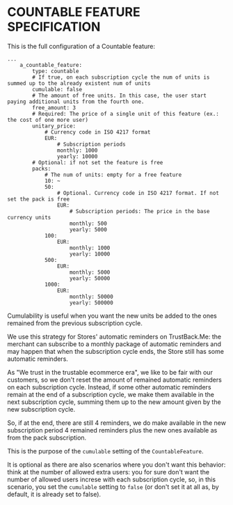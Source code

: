 COUNTABLE FEATURE SPECIFICATION
===============================

This is the full configuration of a Countable feature:

```
...
    a_countable_feature:
        type: countable
        # If true, on each subscription cycle the num of units is summed up to the already existent num of units
        cumulable: false
        # The amount of free units. In this case, the user start paying additional units from the fourth one.
        free_amount: 3
        # Required: The price of a single unit of this feature (ex.: the cost of one more user)
        unitary_price:
            # Currency code in ISO 4217 format
            EUR:
                # Subscription periods
                monthly: 1000
                yearly: 10000
        # Optional: if not set the feature is free
        packs:
            # The num of units: empty for a free feature
            10: ~
            50:
                # Optional. Currency code in ISO 4217 format. If not set the pack is free
                EUR:
                    # Subscription periods: The price in the base currency units
                    monthly: 500
                    yearly: 5000
            100:
                EUR:
                    monthly: 1000
                    yearly: 10000
            500:
                EUR:
                    monthly: 5000
                    yearly: 50000
            1000:
                EUR:
                    monthly: 50000
                    yearly: 500000

```

Cumulability is useful when you want the new units be added to the ones remained from the previous subscription cycle.

We use this strategy for Stores' automatic reminders on TrustBack.Me: the merchant can subscribe to a monthly package of automatic reminders and may happen that when the subscription cycle ends, the Store still has some automatic reminders.

As "We trust in the trustable ecommerce era", we like to be fair with our customers, so we don't reset the amount of remained automatic reminders on each subscription cycle. Instead, if some other automatic reminders remain at the end of a subscription cycle, we make them available in the next subscription cycle, summing them up to the new amount given by the new subscription cycle.

So, if at the end, there are still 4 reminders, we do make available in the new subscription period 4 remained reminders plus the new ones available as from the pack subscription.

This is the purpose of the `cumulable` setting of the `CountableFeature`.

It is optional as there are also scenarios where you don't want this behavior: think at the number of allowed extra users: you for sure don't want the number of allowed users increse with each subscription cycle, so, in this scenario, you set the `cumulable` setting to `false` (or don't set it at all as, by default, it is already set to false).
